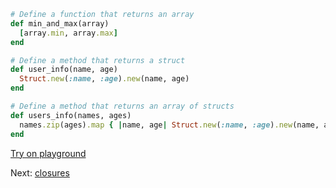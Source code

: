```rb
# Define a function that returns an array
def min_and_max(array)
  [array.min, array.max]
end

# Define a method that returns a struct
def user_info(name, age)
  Struct.new(:name, :age).new(name, age)
end

# Define a method that returns an array of structs
def users_info(names, ages)
  names.zip(ages).map { |name, age| Struct.new(:name, :age).new(name, age) }
end
```

[Try on playground](https://onecompiler.com/ruby/3yh7dhbz9)

Next: [closures](/2022/11/11/closures.html)
